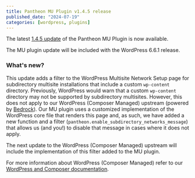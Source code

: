```yaml
---
title: Pantheon MU Plugin v1.4.5 release
published_date: "2024-07-19"
categories: [wordpress, plugins]
---
```


The latest [1.4.5 update](https://github.com/pantheon-systems/pantheon-mu-plugin/releases) of the Pantheon MU Plugin is now available. 

The MU plugin update will be included with the WordPress 6.6.1 release. 

### What's new?

This update adds a filter to the WordPress Multisite Network Setup page for subdirectory multisite installations that include a custom `wp-content` directory. Previously, WordPress would warn that a custom `wp-content` directory may not be supported by subdirectory multisites. However, this does not apply to our WordPress (Composer Managed) upstream (powered by [Bedrock](https://roots.io/bedrock/)). Our MU plugin uses a customized implementation of the WordPress core file that renders this page and, as such, we have added a new function and a filter (`pantheon.enable_subdirectory_networks_message`) that allows us (and you!) to disable that message in cases where it does not apply.

The next update to the WordPress (Composer Managed) upstream will include the implementation of this filter added to the MU plugin.

For more information about WordPress (Composer Managed) refer to our [WordPress and Composer documentation](https://docs.pantheon.io/guides/wordpress-composer).